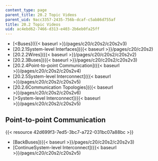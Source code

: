```yaml
---
content_type: page
parent_title: 20.2 Topic Videos
parent_uid: 9acc3357-2435-756b-dcaf-c5ab86d755af
title: 20.2 Topic Videos
uid: ac4ebd62-7466-d313-e403-2b6eb0fa25ff
---
```


*   [\<Buses]({{< baseurl >}}/pages/c20/c20s2/c20s2v3)
*   [20.2.1System-level Interfaces]({{< baseurl >}}/pages/c20/c20s2)
*   [20.2.2Wires]({{< baseurl >}}/pages/c20/c20s2/c20s2v2)
*   [20.2.3Buses]({{< baseurl >}}/pages/c20/c20s2/c20s2v3)
*   [20.2.4Point-to-point Communication]({{< baseurl >}}/pages/c20/c20s2/c20s2v4)
*   [20.2.5System-level Interconnect]({{< baseurl >}}/pages/c20/c20s2/c20s2v5)
*   [20.2.6Communication Topologies]({{< baseurl >}}/pages/c20/c20s2/c20s2v6)
*   [\>System-level Interconnect]({{< baseurl >}}/pages/c20/c20s2/c20s2v5)

Point-to-point Communication
----------------------------

{{< resource 42d699f3-7ed5-3bc7-a722-031bc07a88bc >}}

*   [BackBuses]({{< baseurl >}}/pages/c20/c20s2/c20s2v3)
*   [ContinueSystem-level Interconnect]({{< baseurl >}}/pages/c20/c20s2/c20s2v5)